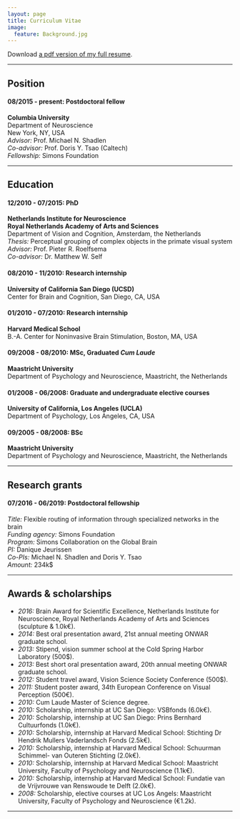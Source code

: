 ```yaml
---
layout: page
title: Curriculum Vitae
image:
  feature: Background.jpg
---
```


<i class="fa fa-file-pdf-o"></i> Download [a pdf version of my full resume](cvpdf/resume.pdf).

---

## Position

#### 08/2015 - present: Postdoctoral fellow
**Columbia University**<br/>
Department of Neuroscience<br/>
New York, NY, USA<br/>
_Advisor:_ Prof. Michael N. Shadlen<br/>
_Co-advisor:_ Prof. Doris Y. Tsao (Caltech)<br/>
_Fellowship:_ Simons Foundation<br/>


---

## Education

#### 12/2010 - 07/2015: PhD
**Netherlands Institute for Neuroscience**<br/>
**Royal Netherlands Academy of Arts and Sciences**<br/>
Department of Vision and Cognition, Amsterdam, the Netherlands<br/>
_Thesis:_ Perceptual grouping of complex objects in the primate visual system<br/>
_Advisor:_ Prof. Pieter R. Roelfsema<br/>
_Co-advisor:_ Dr. Matthew W. Self<br/>

#### 08/2010 - 11/2010: Research internship
**University of California San Diego (UCSD)**<br/>
Center for Brain and Cognition, San Diego, CA, USA<br/>


#### 01/2010 - 07/2010: Research internship
**Harvard Medical School**<br/>
B.-A. Center for Noninvasive Brain Stimulation, Boston, MA, USA<br/>

#### 09/2008 - 08/2010: MSc, Graduated _Cum Laude_
**Maastricht University**<br/>
Department of Psychology and Neuroscience, Maastricht, the Netherlands<br/>

#### 01/2008 - 06/2008: Graduate and undergraduate elective courses
**University of California, Los Angeles (UCLA)**<br/>
Department of Psychology, Los Angeles, CA, USA<br/>

#### 09/2005 - 08/2008: BSc
**Maastricht University**<br/>
Department of Psychology and Neuroscience, Maastricht, the Netherlands<br/>


---

## Research grants

#### 07/2016 -	06/2019: Postdoctoral fellowship
_Title:_ Flexible routing of information through specialized networks in the brain<br/>
_Funding agency:_ Simons Foundation<br/>
_Program:_ Simons Collaboration on the Global Brain<br/>
_PI:_ Danique Jeurissen<br/>
_Co-PIs:_ Michael N. Shadlen and Doris Y. Tsao<br/>
_Amount:_ 234k$<br/>


---

## Awards & scholarships

* _2016:_ Brain Award for Scientific Excellence, Netherlands Institute for Neuroscience, Royal Netherlands Academy of Arts and Sciences (sculpture & 1.0k€).<br/>
* _2014:_ Best oral presentation award, 21st annual meeting ONWAR graduate school.<br/>
* _2013:_ Stipend, vision summer school at the Cold Spring Harbor Laboratory (500$).<br/>
* _2013:_ Best short oral presentation award, 20th annual meeting ONWAR graduate school.<br/>
* _2012:_ Student travel award, Vision Science Society Conference (500$).<br/>
* _2011:_ Student poster award, 34th European Conference on Visual Perception (500€).<br/>
* _2010:_ Cum Laude Master of Science degree.<br/>
* _2010:_ Scholarship, internship at UC San Diego: VSBfonds (6.0k€).<br/>
* _2010:_ Scholarship, internship at UC San Diego: Prins Bernhard Cultuurfonds (1.0k€).<br/>
* _2010:_ Scholarship, internship at Harvard Medical School: Stichting Dr Hendrik Mullers Vaderlandsch Fonds (2.5k€).<br/>
* _2010:_ Scholarship, internship at Harvard Medical School: Schuurman Schimmel- van Outeren Stichting (2.0k€).<br/>
* _2010:_ Scholarship, internship at Harvard Medical School: Maastricht University, Faculty of Psychology and Neuroscience (1.1k€).<br/>
* _2010:_ Scholarship, internship at Harvard Medical School: Fundatie van de Vrijvrouwe van Renswoude te Delft (2.0k€).<br/>
* _2008:_ Scholarship, elective courses at UC Los Angels: Maastricht University, Faculty of Psychology and Neuroscience (€1.2k).<br/>


---




